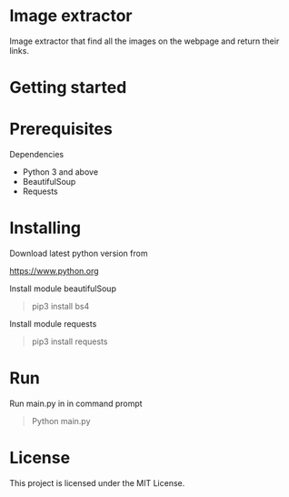 # Image extractor
Image extractor that find all the images on the webpage and return their links.

# Getting started
# Prerequisites
Dependencies
- Python 3 and above
- BeautifulSoup
- Requests

# Installing
Download latest python version from

<https://www.python.org>

Install module beautifulSoup
> pip3 install bs4

Install module requests
> pip3 install requests

# Run
Run main.py in in command prompt
> Python main.py

# License 
This project is licensed under the MIT License.
